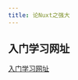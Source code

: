 ```yaml
---
title: 论Nuxt之强大
---
```


## 入门学习网址
[入门学习网址](https://www.bilibili.com/video/BV1u84y1R7d1/?spm_id_from=333.337.search-card.all.click&vd_source=d089cf3fa472afb9fc2615b1cfc081f3)
